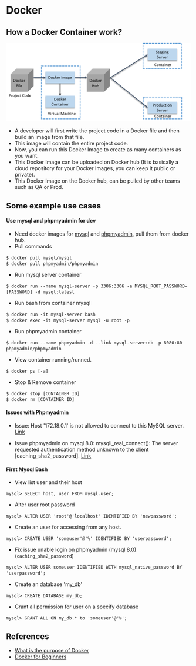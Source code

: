 Docker
===

## How a Docker Container work?
![SMPP Model](./images/docker-dev-view.png)
- A developer will first write the project code in a Docker file and then build an image from that file.
- This image will contain the entire project code.
- Now, you can run this Docker Image to create as many containers as you want.
- This Docker Image can be uploaded on Docker hub (It is basically a cloud repository for your Docker Images, you can keep it public or private).
- This Docker Image on the Docker hub, can be pulled by other teams such as QA or Prod.

## Some example use cases
#### Use mysql and phpmyadmin for dev
- Need docker images for [mysql](https://hub.docker.com/_/mysql/) and [phpmyadmin](https://hub.docker.com/r/phpmyadmin/phpmyadmin/), pull them from docker hub.
- Pull commands
```shell
$ docker pull mysql/mysql
$ docker pull phpmyadmin/phpmyadmin
```
- Run mysql server container
```shell
$ docker run --name mysql-server -p 3306:3306 -e MYSQL_ROOT_PASSWORD=[PASSWORD] -d mysql:latest
```
- Run bash from container mysql
```shell
$ docker run -it mysql-server bash
$ docker exec -it mysql-server mysql -u root -p
```
- Run phpmyadmin container
```shell
$ docker run --name phpmyadmin -d --link mysql-server:db -p 8080:80 phpmyadmin/phpmyadmin
```
- View container running/runned.
```shell
$ docker ps [-a]
```
- Stop & Remove container
```shell
$ docker stop [CONTAINER_ID]
$ docker rm [CONTAINER_ID]
```

#### Issues with Phpmyadmin
- Issue: Host '172.18.0.1' is not allowed to connect to this MySQL server. [Link](https://github.com/docker-library/mysql/issues/275#issuecomment-292208567)

- Issue phpmyadmin on mysql 8.0: mysqli_real_connect(): The server requested authentication method unknown to the client [caching_sha2_password]. [Link](https://stackoverflow.com/questions/49948350/phpmyadmin-on-mysql-8-0)

#### First Mysql Bash
- View list user and their host

```
mysql> SELECT host, user FROM mysql.user;
```

- Alter user root password

```
mysql> ALTER USER 'root'@'localhost' IDENTIFIED BY 'newpassword';
```

- Create an user for accessing from any host.

```
mysql> CREATE USER 'someuser'@'%' IDENTIFIED BY 'userpassword';
```

- Fix issue unable login on phpmyadmin (mysql 8.0) (`caching_sha2_password`)

```
mysql> ALTER USER someuser IDENTIFIED WITH mysql_native_password BY 'userpassword';
```

- Create an database 'my_db'

```
mysql> CREATE DATABASE my_db;
```

- Grant all permission for user on a specify database

```
mysql> GRANT ALL ON my_db.* to 'someuser'@'%';
```

## References
- [What is the purpose of Docker](https://www.quora.com/What-is-the-purpose-of-Docker)
- [Docker for Beginners](https://docker-curriculum.com/#docker-images)